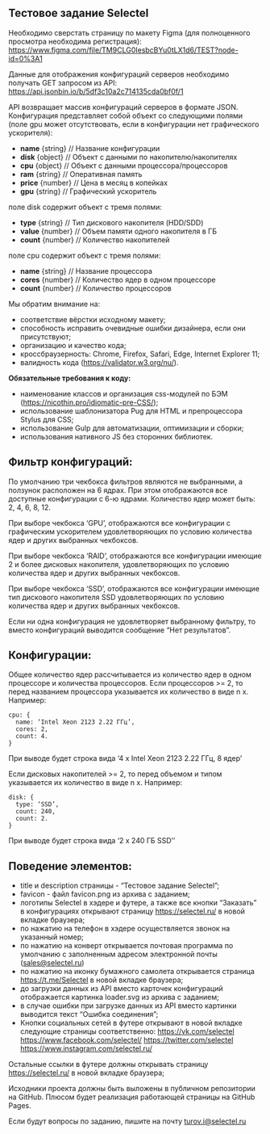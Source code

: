 ## Тестовое задание Selectel

Необходимо сверстать страницу по макету Figma (для полноценного просмотра необходима регистрация):
https://www.figma.com/file/TM9CLG0IesbcBYu0tLX1d6/TEST?node-id=0%3A1

Данные для отображения конфигураций серверов необходимо получать GET запросом из API:
https://api.jsonbin.io/b/5df3c10a2c714135cda0bf0f/1

API возвращает массив конфигураций серверов в формате JSON. Конфигурация представляет собой объект со следующими полями (поле gpu может отсутствовать, если в конфигурации нет графического ускорителя):

- **name** {string} // Название конфигурации
- **disk** {object} // Объект с данными по накопителю/накопителях
- **cpu** {object} // Объект с данными процессора/процессоров
- **ram** {string} // Оперативная память
- **price** {number} // Цена в месяц в копейках
- **gpu** {string} // Графический ускоритель

поле disk содержит объект с тремя полями:

- **type** {string} // Тип дискового накопителя (HDD/SDD)
- **value** {number} // Объем памяти одного накопителя в ГБ
- **count** {number} // Количество накопителей

поле cpu содержит объект с тремя полями:

- **name** {string} // Название процессора
- **cores** {number} // Количество ядер в одном процессоре
- **count** {number} // Количество процессоров

Мы обратим внимание на:
- соответствие вёрстки исходному макету;
- способность исправить очевидные ошибки дизайнера, если они присутствуют;
- организацию и качество кода;
- кроссбраузерность: Chrome, Firefox, Safari, Edge, Internet Explorer 11;
- валидность кода (https://validator.w3.org/nu/).

**Обязательные требования к коду:**

- наименование классов и организация css-модулей по БЭМ (https://nicothin.pro/idiomatic-pre-CSS/);
- использование шаблонизатора Pug для HTML и препроцессора Stylus для CSS;
- использование Gulp для автоматизации, оптимизации и сборки;
- использования нативного JS без сторонних библиотек.

## Фильтр конфигураций:

По умолчанию три чекбокса фильтров являются не выбранными, а ползунок расположен на 6 ядрах. При этом отображаются все доступные конфигурации с 6-ю ядрами. Количество ядер может быть: 2, 4, 6, 8, 12.

При выборе чекбокса ‘GPU’, отображаются все конфигурации с графическим ускорителем удовлетворяющих по условию количества ядер и других выбранных чекбоксов.

При выборе чекбокса ‘RAID’, отображаются все конфигурации имеющие 2 и более дисковых накопителя, удовлетворяющих по условию количества ядер и других выбранных чекбоксов.

При выборе чекбокса ‘SSD’, отображаются все конфигурации имеющие тип дискового накопителя SSD удовлетворяющих по условию количества ядер и других выбранных чекбоксов.

Если ни одна конфигурация не удовлетворяет выбранному фильтру, то вместо конфигураций выводится сообщение “Нет результатов”.

## Конфигурации:

Общее количество ядер рассчитывается из количество ядер в одном процессоре и количества процессоров. Если процессоров >= 2, то перед названием процессора указывается их количество в виде n x.
Например:

    сpu: {
      name: ‘Intel Xeon 2123 2.22 ГГц’,
      cores: 2,
      count: 4.
    }

При выводе будет строка вида ‘4 x Intel Xeon 2123 2.22 ГГц, 8 ядер’


Если дисковых накопителей >= 2, то перед объемом и типом указывается их количество в виде n x.
Например:

    disk: {
      type: ‘SSD’,
      count: 240,
      count: 2.
    }

При выводе будет строка вида ‘2 x 240 ГБ SSD’’

## Поведение элементов:

- title и description страницы - “Тестовое задание Selectel”;
- favicon - файл favicon.png из архива с заданием;
- логотипы Selectel в хэдере и футере, а также все кнопки “Заказать” в конфигурациях открывают страницу https://selectel.ru/ в новой вкладке браузера;
- по нажатию на телефон в хэдере осуществляется звонок на указанный номер;
- по нажатию на конверт открывается почтовая программа по умолчанию с заполненным адресом электронной почты (sales@selectel.ru)
- по нажатию на иконку бумажного самолета открывается страница https://t.me/Selectel в новой вкладке браузера;
- до загрузки данных из API вместо карточек конфигураций отображается картинка loader.svg из архива с заданием;
- в случае ошибки при загрузке данных из API вместо картинки выводится текст “Ошибка соединения”;
- Кнопки социальных сетей в футере открывают в новой вкладке следующие страницы соответственно:
https://vk.com/selectel
https://www.facebook.com/selectel/
https://twitter.com/selectel
https://www.instagram.com/selectel.ru/

Остальные ссылки в футере должны открывать страницу https://selectel.ru/ в новой вкладке браузера;

Исходники проекта должны быть выложены в публичном репозитории на GitHub. Плюсом будет реализация работающей страницы на GitHub Pages.

Если будут вопросы по заданию, пишите на почту turov.i@selectel.ru